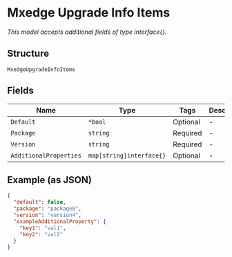 
# Mxedge Upgrade Info Items

*This model accepts additional fields of type interface{}.*

## Structure

`MxedgeUpgradeInfoItems`

## Fields

| Name | Type | Tags | Description |
|  --- | --- | --- | --- |
| `Default` | `*bool` | Optional | - |
| `Package` | `string` | Required | - |
| `Version` | `string` | Required | - |
| `AdditionalProperties` | `map[string]interface{}` | Optional | - |

## Example (as JSON)

```json
{
  "default": false,
  "package": "package0",
  "version": "version4",
  "exampleAdditionalProperty": {
    "key1": "val1",
    "key2": "val2"
  }
}
```

